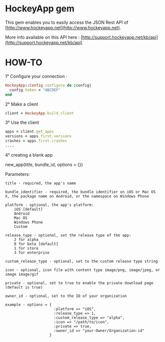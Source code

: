# HockeyApp gem

This gem enables you to easily access the JSON Rest API of [http://www.hockeyapp.net](http://www.hockeyapp.net).

More info available on this API here : [http://support.hockeyapp.net/kb/api](http://support.hockeyapp.net/kb/api)


HOW-TO
======

1° Configure your connection :

```ruby
HockeyApp::Config.configure do |config|
  config.token = "ABCDEF"
end
```

2° Make a client

```ruby
client = HockeyApp.build_client
```

3° Use the client

```ruby
apps = client.get_apps
versions = apps.first.versions
crashes = apps.first.crashes
....
```

4° creating a blank app

new_app(title, bundle_id, options = {})

Parameters:

    title - required, the app's name

    bundle_identifier - required, the bundle identifier on iOS or Mac OS X, the package name on Android, or the namespace on Windows Phone

    platform - optional, the app's platform:
        iOS [default]
        Android
        Mac OS
        Windows Phone
        Custom

    release_type - optional, set the release type of the app:
        2 for alpha
        0 for beta [default]
        1 for store
        3 for enterprise

    custom_release_type - optional, set to the custom release type string

    icon - optional, icon file with content type image/png, image/jpeg, or image image/gif

    private - optional, set to true to enable the private download page (default is true)

    owner_id - optional, set to the ID of your organization

    example - options = {
                          :platform => "iOS", 
                          :release_type => 1, 
                          :custom_release_type => "alpha", 
                          :icon => "/path/to/icon", 
                          :private => true, 
                          :owner_id => "your-Owner/Organization-id"
                        }